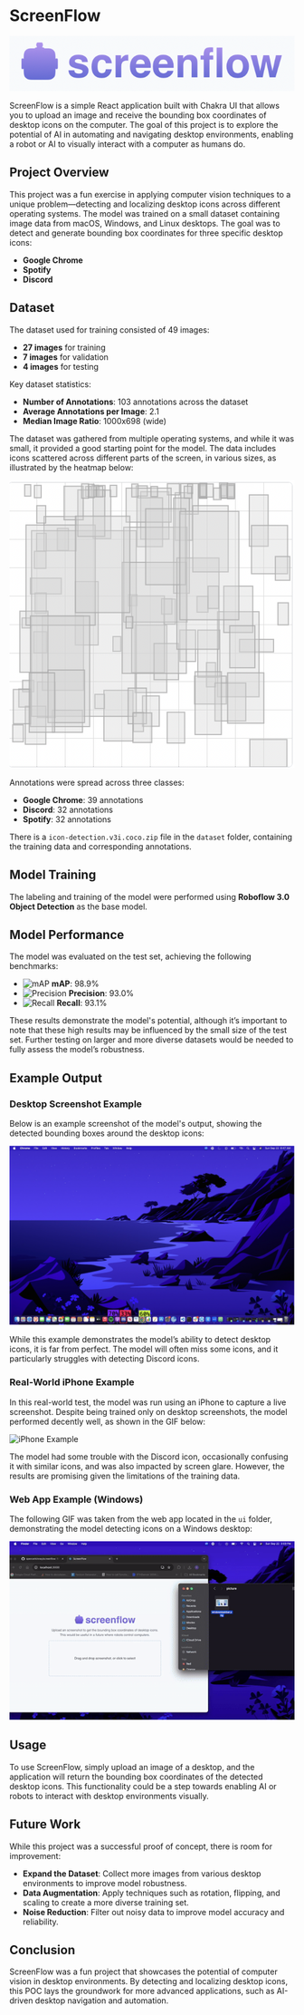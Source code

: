 # ScreenFlow

![ScreenFlow Logo](screenflow.png)

ScreenFlow is a simple React application built with Chakra UI that allows you to upload an image and receive the bounding box coordinates of desktop icons on the computer. The goal of this project is to explore the potential of AI in automating and navigating desktop environments, enabling a robot or AI to visually interact with a computer as humans do.

## Project Overview

This project was a fun exercise in applying computer vision techniques to a unique problem—detecting and localizing desktop icons across different operating systems. The model was trained on a small dataset containing image data from macOS, Windows, and Linux desktops. The goal was to detect and generate bounding box coordinates for three specific desktop icons:
- **Google Chrome**
- **Spotify**
- **Discord**

## Dataset

The dataset used for training consisted of 49 images:
- **27 images** for training
- **7 images** for validation
- **4 images** for testing

Key dataset statistics:
- **Number of Annotations**: 103 annotations across the dataset
- **Average Annotations per Image**: 2.1
- **Median Image Ratio**: 1000x698 (wide)

The dataset was gathered from multiple operating systems, and while it was small, it provided a good starting point for the model. The data includes icons scattered across different parts of the screen, in various sizes, as illustrated by the heatmap below:

![Heatmap of Icon Locations](dataset/icon_heatmap.png)

Annotations were spread across three classes:
- **Google Chrome**: 39 annotations
- **Discord**: 32 annotations
- **Spotify**: 32 annotations

There is a `icon-detection.v3i.coco.zip` file in the `dataset` folder, containing the training data and corresponding annotations.

## Model Training

The labeling and training of the model were performed using **Roboflow 3.0 Object Detection** as the base model.

## Model Performance

The model was evaluated on the test set, achieving the following benchmarks:

- ![mAP](https://via.placeholder.com/15/8b5cf6/8b5cf6.png) **mAP**: 98.9%
- ![Precision](https://via.placeholder.com/15/38bdf8/38bdf8.png) **Precision**: 93.0%
- ![Recall](https://via.placeholder.com/15/f59e0b/f59e0b.png) **Recall**: 93.1%

These results demonstrate the model's potential, although it’s important to note that these high results may be influenced by the small size of the test set. Further testing on larger and more diverse datasets would be needed to fully assess the model’s robustness.

## Example Output

### Desktop Screenshot Example

Below is an example screenshot of the model's output, showing the detected bounding boxes around the desktop icons:

![Screenshot Example](screenshot_example.png)

While this example demonstrates the model’s ability to detect desktop icons, it is far from perfect. The model will often miss some icons, and it particularly struggles with detecting Discord icons.

### Real-World iPhone Example

In this real-world test, the model was run using an iPhone to capture a live screenshot. Despite being trained only on desktop screenshots, the model performed decently well, as shown in the GIF below:

![iPhone Example](screenshot_iphone.gif)

The model had some trouble with the Discord icon, occasionally confusing it with similar icons, and was also impacted by screen glare. However, the results are promising given the limitations of the training data.

### Web App Example (Windows)

The following GIF was taken from the web app located in the `ui` folder, demonstrating the model detecting icons on a Windows desktop:

![Windows Example](screenshot_windows.gif)

## Usage

To use ScreenFlow, simply upload an image of a desktop, and the application will return the bounding box coordinates of the detected desktop icons. This functionality could be a step towards enabling AI or robots to interact with desktop environments visually.

## Future Work

While this project was a successful proof of concept, there is room for improvement:
- **Expand the Dataset**: Collect more images from various desktop environments to improve model robustness.
- **Data Augmentation**: Apply techniques such as rotation, flipping, and scaling to create a more diverse training set.
- **Noise Reduction**: Filter out noisy data to improve model accuracy and reliability.

## Conclusion

ScreenFlow was a fun project that showcases the potential of computer vision in desktop environments. By detecting and localizing desktop icons, this POC lays the groundwork for more advanced applications, such as AI-driven desktop navigation and automation.
